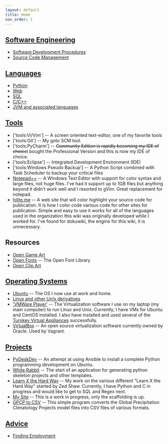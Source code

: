 ```yaml
---
layout: default
title: Home
nav_order: 1
---
```


## [Software Engineering](./sw_eng/start.md)

* [Software Development Procedures](software_engineering:sw_dev_procedures)
* [Source Code Management](software_engineering:source_code_mgmnt)

## [Languages](./lang/start.md)

* [Python](docs/lang/python)
* [Web](./lang/web.md)
* [SQL](./lang/sql.md)
* [C/C++](./lang/ccplus.md)
* [JVM and associated languages](./lang/java.md)

## [Tools](tools:start)

* ['tools:Vi/Vim'] -- A screen oriented text-editor, one of my favorite tools
* ['tools:Git'] -- My goto SCM tool.
* ['tools:PyCharm'] -- <del>Community Edition is rapidly becoming my IDE of choice</del>I bought the Professional Version and this is now my IDE of choice.
* ['tools:Eclipse'] -- Integrated Development Environment (IDE)
* ['tools:Windows Pseudo Backup'] -- A Python Script combined with Task Scheduler to backup your critical files
* [Notepad++](http://notepad-plus-plus.org/) -- A Windows Text Editor with support for color syntax and large files, not huge files.  I've had it support up to 1GB files but anything beyond it didn't work well and I resorted to gVim.  Great replacement for notepad.
* [hilite.me](http://hilite.me/) -- A web site that will color highlight your source code for publication.  It is how I color code various code for other sites for publication.  Simple and easy to use it works for all of the languages used in the organization this wiki was originally developed while I worked for.  I've found for dokuwiki, the engine for this wiki, it is unnecessary.

## Resources

* [Open Game Art](http://opengameort.org)
* [Open Fonts](http://openfontlibrary.org) -- The Open Font Library
* [Open Clip Art](http://openclipart.org)

## [Operating Systems](os:start)

* [Ubuntu](http://www.ubuntu.com/) -- The OS I now use at work and home.
* [Linux and other Un!x derivatives](lang:unix:start)
* ['VMWare Player'](http://www.vmware.com/support/pubs/player_pubs.html) -- The Virtualization software I use on my laptop (my main computer) to run Linux and Unix.  Currently, I have VMs for Ubuntu and CentOS installed.  I also have installed and used several of the [Turnkey Virtual Appliances]([http://www.turnkeylinux.org) successfully.
* [VirtualBox](https://www.virtualbox.org/wiki/Downloads) -- An open source virtualization software currently owned by Oracle.  Used by Vagrant.

## [Projects](projects:start)

* [PyDeskDev](https://github.com/lowcloudnine/ansible_pydeskdev) -- An attempt at using Ansible to install a complete Python programming development on Ubuntu.
* [White Rabbit](http://github.com/lowcloudnine/white_rabbit) -- The start of an application for generating python skeleton projects and other templates.
* [Learn X the Hard Way](projects:learn) -- My work on the various different "Learn X the Hard Way" started by Zed Shaw.  Currently, I have Python and C in progress and would like to get to SQL and Regex next.
* [My Site](http://lowcloudnine.com/) -- This is a work in progress, only the scaffolding is up.
* [GPCP to CSV](https://github.com/lowcloudnine/GPCP-to-CSV/tree/version-2) -- This simple program converts the Global Precipitation Climatology Projects model files into CSV files of various formats.

##  [Advice](./sw_eng/advice.md)

* [Finding Employment](./sw_eng/finding_employment.md)

